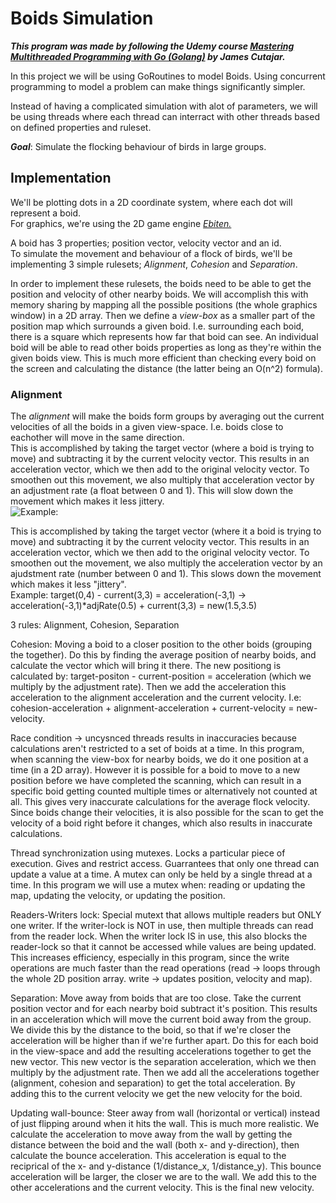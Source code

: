 # Boids Simulation  
***This program was made by following the Udemy course [*Mastering Multithreaded Programming with Go (Golang)*](https://www.udemy.com/course/multithreading-in-go-lang/) by James Cutajar.***  

In this project we will be using GoRoutines to model Boids. Using concurrent programming to model a problem can make things significantly simpler.

Instead of having a complicated simulation with alot of parameters, we will be using threads where each thread can interract with other threads based on defined properties and ruleset.

***Goal***: Simulate the flocking behaviour of birds in large groups.

## Implementation
We'll be plotting dots in a 2D coordinate system, where each dot will represent a boid.  
For graphics, we're using the 2D game engine [*Ebiten.*](https://github.com/hajimehoshi/ebiten)

A boid has 3 properties; position vector, velocity vector and an id.  
To simulate the movement and behaviour of a flock of birds, we'll be implementing 3 simple rulesets; *Alignment*, *Cohesion* and *Separation*.

In order to implement these rulesets, the boids need to be able to get the position and velocity of other nearby boids. We will accomplish this with memory sharing by mapping all the possible positions (the whole graphics window) in a 2D array. Then we define a *view-box* as a smaller part of the position map which surrounds a given boid. I.e. surrounding each boid, there is a square which represents how far that boid can see. An individual boid will be able to read other boids properties as long as they're within the given boids view. This is much more efficient than checking every boid on the screen and calculating the distance (the latter being an O(n^2) formula).

### Alignment
The *alignment* will make the boids form groups by averaging out the current velocities of all the boids in a given view-space. I.e. boids close to eachother will move in the same direction.  
This is accomplished by taking the target vector (where a boid is trying to move) and subtracting it by the current velocity vector. This results in an acceleration vector, which we then add to the original velocity vector. To smoothen out this movement, we also multiply that acceleration vector by an adjustment rate (a float between 0 and 1). This will slow down the movement which makes it less jittery.  
![Example:](<img src="https://bit.ly/3gsNBAK" align="center" border="0" alt="target(0,4) - current(3,3) = acceleration(-3,1)acceleration(-3,1) * adjRate(0.5) + current(3,3) = new(1.5, 3.5)" width="522" height="56" />)


This is accomplished by taking the target vector (where it a boid is trying to move) and subtracting it by the current velocity vector. This results in an acceleration vector, which we then add to the original velocity vector. To smoothen out the movement, we also multiply the acceleration vector by an ajudstment rate (number between 0 and 1). This slows down the movement which makes it less "jittery".  
Example: target(0,4) - current(3,3) = acceleration(-3,1) -> acceleration(-3,1)*adjRate(0.5) + current(3,3) = new(1.5,3.5)

3 rules: Alignment, Cohesion, Separation

Cohesion: Moving a boid to a closer position to the other boids (grouping the together). Do this by finding the average position of nearby boids, and calculate the vector which will bring it there. The new positiong is calculated by: target-positon - current-position = acceleration (which we multiply by the adjustment rate). Then we add the acceleration this acceleration to the alignment acceleration and the current velocity.
I.e: cohesion-acceleration + alignment-acceleration + current-velocity = new-velocity.
    
Race condition -> uncysnced threads results in inaccuracies because calculations aren't restricted to a set of boids at a time. In this program, when scanning the view-box for nearby boids, we do it one position at a time (in a 2D array). However it is possible for a boid to move to a new position before we have completed the scanning, which can result in a specific boid getting counted multiple times or alternatively not counted at all. This gives very inaccurate calculations for the average flock velocity. Since boids change their velocities, it is also possible for the scan to get the velocity of a boid right before it changes, which also results in inaccurate calculations.

Thread synchronization using mutexes. Locks a particular piece of execution. Gives and restrict access. Guarrantees that only one thread can update a value at a time. A mutex can only be held by a single thread at a time. In this program we will use a mutex when: reading or updating the map, updating the velocity, or updating the position.

Readers-Writers lock: Special mutext that allows multiple readers but ONLY one writer. If the writer-lock is NOT in use, then multiple threads can read from the reader lock. When the writer lock IS in use, this also blocks the reader-lock so that it cannot be accessed while values are being updated. This increases efficiency, especially in this program, since the write operations are much faster than the read operations (read -> loops through the whole 2D position array. write -> updates position, velocity and map).

Separation: Move away from boids that are too close. Take the current position vector and for each nearby boid subtract it's position. This results in an acceleration which will move the current boid away from the group. We divide this by the distance to the boid, so that if we're closer the acceleration will be higher than if we're further apart. Do this for each boid in the view-space and add the resulting accelerations together to get the new vector. This new vector is the separation acceleration, which we then multiply by the adjustment rate. Then we add all the accelerations together (alignment, cohesion and separation) to get the total acceleration. By adding this to the current velocity we get the new velocity for the boid.

Updating wall-bounce: Steer away from wall (horizontal or vertical) instead of just flipping around when it hits the wall. This is much more realistic. We calculate the acceleration to move away from the wall by getting the distance between the boid and the wall (both x- and y-direction), then calculate the bounce acceleration. This acceleration is equal to the reciprical of the x- and y-distance (1/distance_x, 1/distance_y). This bounce acceleration will be larger, the closer we are to the wall. We add this to the other accelerations and the current velocity. This is the final new velocity.

